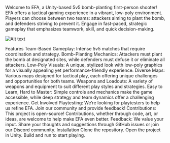 Welcome to EFA, a Unity-based 5v5 bomb-planting first-person shooter! EFA offers a tactical gaming experience in a vibrant, low-poly environment. Players can choose between two teams: attackers aiming to plant the bomb, and defenders striving to prevent it. Engage in fast-paced, strategic gameplay that emphasizes teamwork, skill, and quick decision-making.

![Alt text]([images/example.png](https://cdn.discordapp.com/attachments/1277879326972313602/1280122386108387359/image.png?ex=66d99160&is=66d83fe0&hm=c78913ae683af40224211e0cf5ff1433c97e3e9349525c9dcb118ceffc6a5f85&))


Features
Team-Based Gameplay: Intense 5v5 matches that require coordination and strategy.
Bomb-Planting Mechanics: Attackers must plant the bomb at designated sites, while defenders must defuse it or eliminate all attackers.
Low-Poly Visuals: A unique, stylized look with low-poly graphics for a visually appealing yet performance-friendly experience.
Diverse Maps: Various maps designed for tactical play, each offering unique challenges and opportunities for both teams.
Weapons and Loadouts: A variety of weapons and equipment to suit different play styles and strategies.
Easy to Learn, Hard to Master: Simple controls and mechanics make the game accessible, while deep strategy and team dynamics offer a challenging experience.
Get Involved
Playtesting: We’re looking for playtesters to help us refine EFA. Join our community and provide feedback!
Contributions: This project is open-source! Contributions, whether through code, art, or ideas, are welcome to help make EFA even better.
Feedback: We value your input. Share your thoughts and suggestions through GitHub issues or join our Discord community.
Installation
Clone the repository.
Open the project in Unity.
Build and run to start playing.
